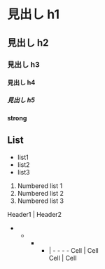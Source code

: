 # 見出し h1
## 見出し h2
### 見出し h3
#### 見出し h4
##### 見出し h5

**strong**

## List
- list1
- list2
- list3

1. Numbered list 1
2. Numbered list 2
3. Numbered list 3

Header1 | Header2
- - - - | - - - - 
Cell    | Cell   
Cell    | Cell   